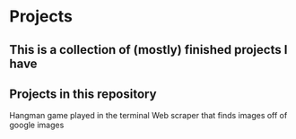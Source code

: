 # Projects
## This is a collection of (mostly) finished projects I have 

## Projects in this repository 
 <l>
 Hangman game played in the terminal
 Web scraper that finds images off of google images</l>

